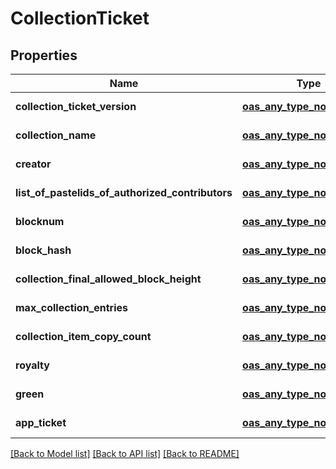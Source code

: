 # CollectionTicket
## Properties

| Name | Type | Description | Notes |
|------------ | ------------- | ------------- | -------------|
| **collection\_ticket\_version** | [**oas_any_type_not_mapped**](.md) |  | [default to null] |
| **collection\_name** | [**oas_any_type_not_mapped**](.md) |  | [default to null] |
| **creator** | [**oas_any_type_not_mapped**](.md) |  | [default to null] |
| **list\_of\_pastelids\_of\_authorized\_contributors** | [**oas_any_type_not_mapped**](.md) |  | [default to null] |
| **blocknum** | [**oas_any_type_not_mapped**](.md) |  | [default to null] |
| **block\_hash** | [**oas_any_type_not_mapped**](.md) |  | [default to null] |
| **collection\_final\_allowed\_block\_height** | [**oas_any_type_not_mapped**](.md) |  | [default to null] |
| **max\_collection\_entries** | [**oas_any_type_not_mapped**](.md) |  | [default to null] |
| **collection\_item\_copy\_count** | [**oas_any_type_not_mapped**](.md) |  | [default to null] |
| **royalty** | [**oas_any_type_not_mapped**](.md) |  | [default to null] |
| **green** | [**oas_any_type_not_mapped**](.md) |  | [default to null] |
| **app\_ticket** | [**oas_any_type_not_mapped**](.md) |  | [default to null] |

[[Back to Model list]](../README.md#documentation-for-models) [[Back to API list]](../README.md#documentation-for-api-endpoints) [[Back to README]](../README.md)


